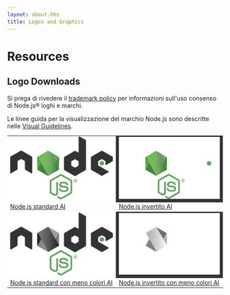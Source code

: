 ```yaml
---
layout: about.hbs
title: Logos and Graphics
---
```

# Resources

## Logo Downloads

 Si prega di rivedere il [trademark policy](/about/trademark/) per informazioni sull'uso consenso di Node.js&reg; loghi e marchi.

 Le linee guida per la visualizzazione del marchio Node.js sono descritte
 nelle [Visual Guidelines](/static/documents/foundation-visual-guidelines.pdf).

<table border="0" cellspacing="0" cellpadding="10" class="logos">
  <tr>
    <td bgcolor="#FFFFFF"><a href="/static/images/logos/nodejs-new-pantone-black.ai"><img src="/static/images/logos/nodejs-new-pantone-black.png" alt="Node.js on light background"></a></td>
    <td bgcolor="#333333"><a href="/static/images/logos/nodejs-new-pantone-white.ai"><img src="/static/images/logos/nodejs-new-pantone-white.png" alt="Node.js on dark background"></a></td>
  </tr>
  <tr>
    <td><a href="/static/images/logos/nodejs-new-pantone-black.ai">Node.js standard AI</a></td>
    <td><a href="/static/images/logos/nodejs-new-pantone-white.ai">Node.js invertito AI</a></td>
  </tr>
  <tr>
    <td bgcolor="#FFFFFF"><a href="/static/images/logos/nodejs-new-black.ai"><img src="/static/images/logos/nodejs-new-black.png" alt="Node.js on light background"></a></td>
    <td bgcolor="#333333"><a href="/static/images/logos/nodejs-new-white.ai"><img src="/static/images/logos/nodejs-new-white.png" alt="Node.js on dark background"></a></td>
  </tr>
  <tr>
    <td><a href="/static/images/logos/nodejs-new-black.ai">Node.js standard con meno colori AI</a></td>
    <td><a href="/static/images/logos/nodejs-new-white.ai">Node.js invertito con meno colori AI</a></td>
  </tr>
</table>

